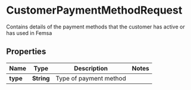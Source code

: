 

# CustomerPaymentMethodRequest

Contains details of the payment methods that the customer has active or has used in Femsa

## Properties

| Name | Type | Description | Notes |
|------------ | ------------- | ------------- | -------------|
|**type** | **String** | Type of payment method |  |



